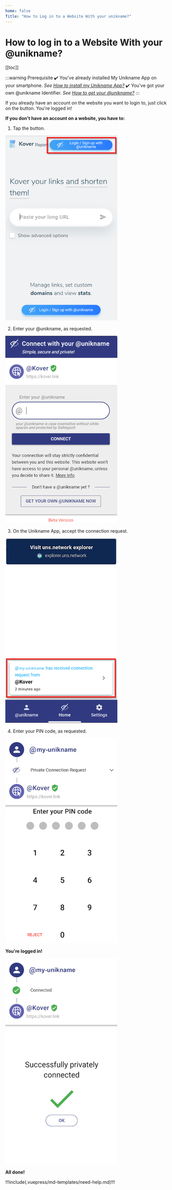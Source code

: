 ```yaml
---
home: false
Title: "How to Log in to a Website With your unikname?"
---
```


# How to log in to a Website With your @unikname?

[[toc]]

:::warning Prerequisite
:heavy_check_mark: You've already installed My Unikname App on your smartphone.
<hbox>_See [How to install my Unikname App?](./howto-install-my-unikname-app)_</hbox>
:heavy_check_mark: You've got your own @unikname Identifier.
<hbox>_See [How to get your @unikname?](./howto-get-individual-unikname)_</hbox>
:::

<hseparator/>

If you already have an account on the website you want to login to, just click on the <brand name="UNC"/> button.
You're logged in!

**If you don't have an account on a website, you have to:** 

 1. Tap the <brand name="UNC"/> button.
 
 <hpicture caption="First-time sign-up on kover.link website">![1.ConnectWebsite](./images/1.ConnectWebsite.png)</hpicture>

2. Enter your @unikname, as requested.

<hpicture>![2.ConnectWebsite](./images/2.ConnectWebsite.png)</hpicture>

3. On the Unikname App, accept the connection request.

<hpicture>![3.ConnectWebsite](./images/3.ConnectWebsite.png)</hpicture>

4. Enter your PIN code, as requested. 

<hpicture>![5.ConnectWebsite](./images/5.ConnectWebsite.png)</hpicture>

**You're logged in!**

<hpicture>![6.ConnectWebsite](./images/6.ConnectWebsite.png)</hpicture>

**All done!** 

<hseparator/>

!!!include(.vuepress/md-templates/need-help.md)!!!

